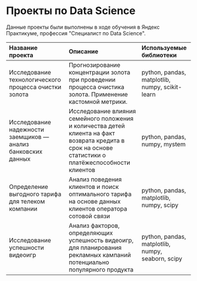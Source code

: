 # Проекты по Data Science
Данные проекты были выполнены в ходе обучения в Яндекс Практикуме, профессия "Специалист по Data Science".

| Название проекта | Описание | Используемые библиотеки |
| :---------------| :--------------------------------------------------------- | :--------------------- |
| Исследование технологического процесса очистки золота | Прогнозирование концентрации золота при проведении процесса очистика золота. Применение кастомной метрики.| python, pandas, matplotlib, numpy, scikit-learn |
| Исследование надежности заемщиков — анализ банковских данных | Исследование влияния семейного положения и количества детей клиента на факт возврата кредита в срок на основе статистики о платёжеспособности клиентов | python, pandas, numpy, mystem |
| Определение выгодного тарифа для телеком компании | Анализ поведения клиентов и поиск оптимального тарифа на основе данных клиентов оператора сотовой связи | python, pandas, matplotlib, numpy, scipy |
| Исследование успешности видеоигр | Анализ факторов, определяющих успешность видеоигр, для планирования рекламных кампаний потенциально популярного продукта | python, pandas, matplotlib, numpy, seaborn, scipy |
